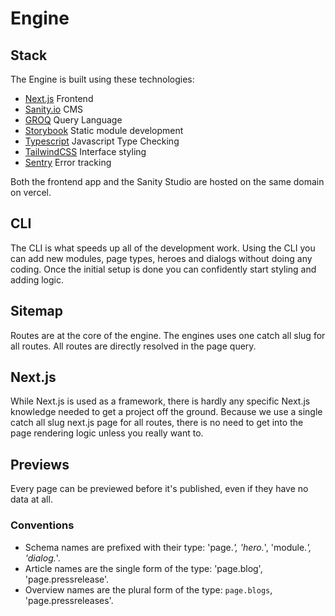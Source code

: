 # Engine

## Stack

The Engine is built using these technologies:

- [Next.js](https://nextjs.org/) Frontend
- [Sanity.io](https://www.sanity.io/) CMS
- [GROQ](https://www.sanity.io/docs/overview-groq) Query Language
- [Storybook](https://storybook.js.org/) Static module development
- [Typescript](https://www.typescriptlang.org/) Javascript Type Checking
- [TailwindCSS](https://tailwindcss.com/) Interface styling
- [Sentry](https://getsentry.com/) Error tracking

Both the frontend app and the Sanity Studio are hosted on the same domain on vercel.

## CLI

The CLI is what speeds up all of the development work. Using the CLI you can add new modules, page types, heroes and dialogs without doing any coding. Once the initial setup is done you can confidently start styling and adding logic.

## Sitemap

Routes are at the core of the engine. The engines uses one catch all slug for all routes. All routes are directly resolved in the page query.

## Next.js

While Next.js is used as a framework, there is hardly any specific Next.js knowledge needed to get a project off the ground. Because we use a single catch all slug next.js page for all routes, there is no need to get into the page rendering logic unless you really want to.

## Previews

Every page can be previewed before it's published, even if they have no data at all.

### Conventions

- Schema names are prefixed with their type: 'page._', 'hero._', 'module._', 'dialog._'.
- Article names are the single form of the type: 'page.blog', 'page.pressrelease'.
- Overview names are the plural form of the type: `page.blogs`, 'page.pressreleases'.
